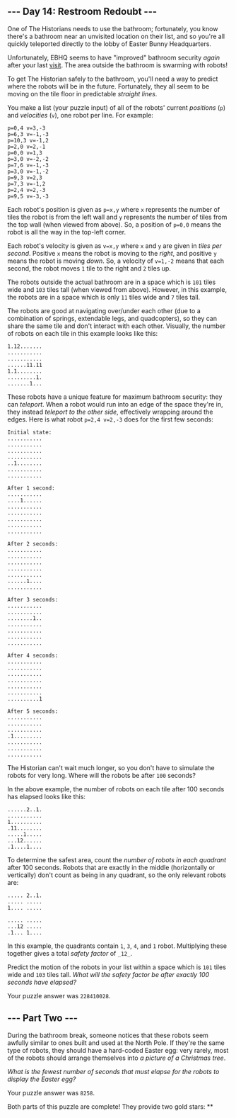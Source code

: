 \-\-\- Day 14: Restroom Redoubt ---
-----------------------------------

One of The Historians needs to use the bathroom; fortunately, you know there's a bathroom near an unvisited location on their list, and so you're all quickly teleported directly to the lobby of Easter Bunny Headquarters.

Unfortunately, EBHQ seems to have "improved" bathroom security _again_ after your last [visit](/2016/day/2). The area outside the bathroom is swarming with robots!

To get The Historian safely to the bathroom, you'll need a way to predict where the robots will be in the future. Fortunately, they all seem to be moving on the tile floor in predictable _straight lines_.

You make a list (your puzzle input) of all of the robots' current _positions_ (`p`) and _velocities_ (`v`), one robot per line. For example:

    p=0,4 v=3,-3
    p=6,3 v=-1,-3
    p=10,3 v=-1,2
    p=2,0 v=2,-1
    p=0,0 v=1,3
    p=3,0 v=-2,-2
    p=7,6 v=-1,-3
    p=3,0 v=-1,-2
    p=9,3 v=2,3
    p=7,3 v=-1,2
    p=2,4 v=2,-3
    p=9,5 v=-3,-3


Each robot's position is given as `p=x,y` where `x` represents the number of tiles the robot is from the left wall and `y` represents the number of tiles from the top wall (when viewed from above). So, a position of `p=0,0` means the robot is all the way in the top-left corner.

Each robot's velocity is given as `v=x,y` where `x` and `y` are given in _tiles per second_. Positive `x` means the robot is moving to the _right_, and positive `y` means the robot is moving _down_. So, a velocity of `v=1,-2` means that each second, the robot moves `1` tile to the right and `2` tiles up.

The robots outside the actual bathroom are in a space which is `101` tiles wide and `103` tiles tall (when viewed from above). However, in this example, the robots are in a space which is only `11` tiles wide and `7` tiles tall.

The robots are good at navigating over/under each other (due to a combination of springs, extendable legs, and quadcopters), so they can share the same tile and don't interact with each other. Visually, the number of robots on each tile in this example looks like this:

    1.12.......
    ...........
    ...........
    ......11.11
    1.1........
    .........1.
    .......1...


These robots have a unique feature for maximum bathroom security: they can _teleport_. When a robot would run into an edge of the space they're in, they instead _teleport to the other side_, effectively wrapping around the edges. Here is what robot `p=2,4 v=2,-3` does for the first few seconds:

    Initial state:
    ...........
    ...........
    ...........
    ...........
    ..1........
    ...........
    ...........
    
    After 1 second:
    ...........
    ....1......
    ...........
    ...........
    ...........
    ...........
    ...........
    
    After 2 seconds:
    ...........
    ...........
    ...........
    ...........
    ...........
    ......1....
    ...........
    
    After 3 seconds:
    ...........
    ...........
    ........1..
    ...........
    ...........
    ...........
    ...........
    
    After 4 seconds:
    ...........
    ...........
    ...........
    ...........
    ...........
    ...........
    ..........1
    
    After 5 seconds:
    ...........
    ...........
    ...........
    .1.........
    ...........
    ...........
    ...........


The Historian can't wait much longer, so you don't have to simulate the robots for very long. Where will the robots be after `100` seconds?

In the above example, the number of robots on each tile after 100 seconds has elapsed looks like this:

    ......2..1.
    ...........
    1..........
    .11........
    .....1.....
    ...12......
    .1....1....


To determine the safest area, count the _number of robots in each quadrant_ after 100 seconds. Robots that are exactly in the middle (horizontally or vertically) don't count as being in any quadrant, so the only relevant robots are:

    ..... 2..1.
    ..... .....
    1.... .....
               
    ..... .....
    ...12 .....
    .1... 1....


In this example, the quadrants contain `1`, `3`, `4`, and `1` robot. Multiplying these together gives a total _safety factor_ of `_12_`.

Predict the motion of the robots in your list within a space which is `101` tiles wide and `103` tiles tall. _What will the safety factor be after exactly 100 seconds have elapsed?_

Your puzzle answer was `228410028`.

\-\-\- Part Two ---
-------------------

During the bathroom break, someone notices that these robots seem awfully similar to ones built and used at the North Pole. If they're the same type of robots, they should have a hard-coded Easter egg: very rarely, most of the robots should arrange themselves into _a picture of a Christmas tree_.

_What is the fewest number of seconds that must elapse for the robots to display the Easter egg?_

Your puzzle answer was `8258`.

Both parts of this puzzle are complete! They provide two gold stars: **
